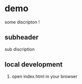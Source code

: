 # demo

some discripton !

## subheader

sub discription

## local development 

1. open index.html in your browser

